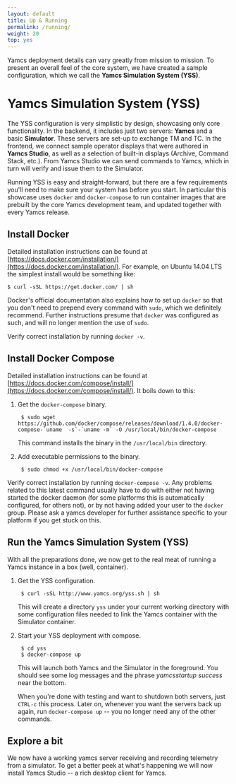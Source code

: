 ```yaml
---
layout: default
title: Up & Running
permalink: /running/
weight: 20
top: yes
---
```


Yamcs deployment details can vary greatly from mission to mission. To present an overall feel of the core system, we have created a sample configuration, which we call the **Yamcs Simulation System (YSS)**.

# Yamcs Simulation System (YSS)

The YSS configuration is very simplistic by design, showcasing only core functionality. In the backend, it includes just two servers: **Yamcs** and a basic **Simulator**. These servers are set-up to exchange TM and TC. In the frontend, we connect sample operator displays that were authored in **Yamcs Studio**, as well as a selection of built-in displays (Archive, Command Stack, etc.). From Yamcs Studio we can send commands to Yamcs, which in turn will verify and issue them to the Simulator.

Running YSS is easy and straight-forward, but there are a few requirements you'll need to make sure your system has before you start. In particular this showcase uses `docker` and `docker-compose` to run container images that are prebuilt by the core Yamcs development team, and updated together with every Yamcs release.

## Install Docker

Detailed installation instructions can be found at [https://docs.docker.com/installation/](https://docs.docker.com/installation/). For example, on Ubuntu 14.04 LTS the simplest install would be something like:

    $ curl -sSL https://get.docker.com/ | sh
    
Docker's official documentation also explains how to set up `docker` so that you don't need to prepend every command with `sudo`, which we definitely recommend. Further instructions presume that `docker` was configured as such, and will no longer mention the use of `sudo`.

Verify correct installation by running `docker -v`. 

## Install Docker Compose

Detailed installation instructions can be found at [https://docs.docker.com/compose/install/](https://docs.docker.com/compose/install/). It boils down to this:

1. Get the `docker-compose` binary.

        $ sudo wget https://github.com/docker/compose/releases/download/1.4.0/docker-compose-`uname  -s`-`uname -m` -O /usr/local/bin/docker-compose

    This command installs the binary in the `/usr/local/bin` directory. 
	
2. Add executable permissions to the binary.

        $ sudo chmod +x /usr/local/bin/docker-compose
        
Verify correct installation by running `docker-compose -v`. Any problems related to this latest command usually have to do with either not having started the docker daemon (for some platforms this is automatically configured, for others not), or by not having added your user to the `docker` group. Please ask a yamcs developer for further assistance specific to your platform if you get stuck on this.
		
## Run the Yamcs Simulation System (YSS)

With all the preparations done, we now get to the real meat of running a Yamcs instance in a box (well, container).

1. Get the YSS configuration.

        $ curl -sSL http://www.yamcs.org/yss.sh | sh

    This will create a directory `yss` under your current working directory with some configuration files
    needed to link the Yamcs container with the Simulator container.

2. Start your YSS deployment with compose.

        $ cd yss
        $ docker-compose up
    
    This will launch both Yamcs and the Simulator in the foreground. You should see some log messages and the phrase  *yamcsstartup success* near the bottom.
    
     When you're done with testing and want to shutdown both servers, just `CTRL-c` this process. Later on, whenever you want the servers back up again, run `docker-compose up` -- you no longer need any of the other commands.

## Explore a bit

We now have a working yamcs server receiving and recording telemetry from a simulator. To get a better peek at what's happening we will now install Yamcs Studio -- a rich desktop client for Yamcs.
